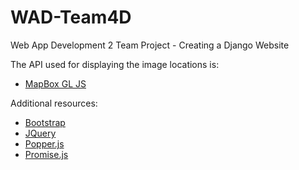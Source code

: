 # WAD-Team4D
Web App Development 2 Team Project - Creating a Django Website

The API used for displaying the image locations is:

- [MapBox GL JS](https://www.mapbox.com/mapbox-gljs)

Additional resources:

- [Bootstrap](https://getbootstrap.com/)
- [JQuery](https://jquery.com/)
- [Popper.js](https://popper.js.org/)
- [Promise.js](https://www.promisejs.org/)
